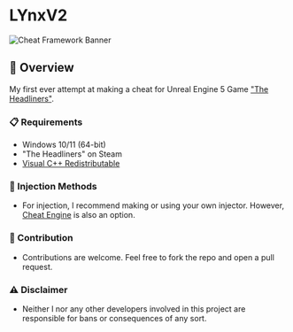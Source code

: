 # LYnxV2

![Cheat Framework Banner](https://via.placeholder.com/800x200?text=Universal+Player+Cheat+Framework)

## 📌 Overview
My first ever attempt at making a cheat for Unreal Engine 5 Game ["The Headliners"](https://store.steampowered.com/app/3059070/The_Headliners/).

### 📋 Requirements
- Windows 10/11 (64-bit)
- "The Headliners" on Steam
- [Visual C++ Redistributable](https://aka.ms/vs/17/release/vc_redist.x64.exe)

### 💉 Injection Methods
- For injection, I recommend making or using your own injector. However, [Cheat Engine](https://cheatengine.org/) is also an option.

### 🤝 Contribution
- Contributions are welcome. Feel free to fork the repo and open a pull request.

### ⚠️ Disclaimer 
- Neither I nor any other developers involved in this project are responsible for bans or consequences of any sort.
